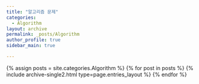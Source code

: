 ```yaml
---
title: "알고리즘 문제"
categories:
  - Algorithm
layout: archive
permalink: _posts/Algorithm
author_profile: true
sidebar_main: true

---
```



{% assign posts = site.categories.Algorithm %}
{% for post in posts %} {% include archive-single2.html type=page.entries_layout %} {% endfor %}
